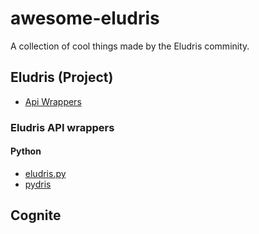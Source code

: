 # awesome-eludris
A collection of cool things made by the Eludris comminity.

## Eludris (Project)

- [Api Wrappers](#eludris-api-wrappers)

### Eludris API wrappers

#### Python

- [eludris.py](https://github.com/teaishealthy/eludris.py)
- [pydris](https://github.com/EnokiUN/pydris)

## Cognite
